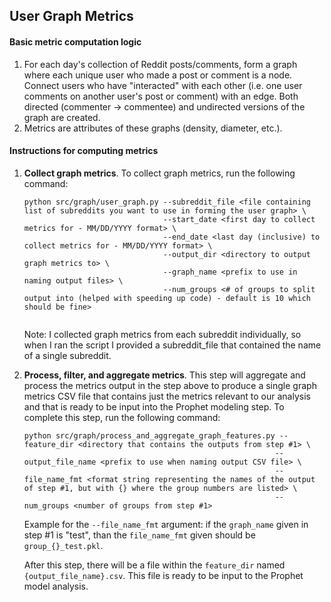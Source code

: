 ## User Graph Metrics

#### Basic metric computation logic
1. For each day's collection of Reddit posts/comments, form a graph where each unique user who made a post
   or comment is a node. Connect users who have "interacted" with each other (i.e. one user comments on another user's 
   post or comment) with an edge. Both directed (commenter -> commentee) and undirected versions of the graph are created.
2. Metrics are attributes of these graphs (density, diameter, etc.).


#### Instructions for computing metrics

1. **Collect graph metrics**. To collect graph metrics, run the following command:
    ```
    python src/graph/user_graph.py --subreddit_file <file containing list of subreddits you want to use in forming the user graph> \
                                   --start_date <first day to collect metrics for - MM/DD/YYYY format> \
                                   --end_date <last day (inclusive) to collect metrics for - MM/DD/YYYY format> \
                                   --output_dir <directory to output graph metrics to> \
                                   --graph_name <prefix to use in naming output files> \
                                   --num_groups <# of groups to split output into (helped with speeding up code) - default is 10 which should be fine>
                                  
    ```
   Note: I collected graph metrics from each subreddit individually, so when I ran the script I provided a subreddit_file that
   contained the name of a single subreddit.
   
2. **Process, filter, and aggregate metrics**. This step will aggregate and process the metrics output in the step above
to produce a single graph metrics CSV file that contains just the metrics relevant to our analysis and that is ready
to be input into the Prophet modeling step. To complete this step, run the following command:
    ```
   python src/graph/process_and_aggregate_graph_features.py --feature_dir <directory that contains the outputs from step #1> \
                                                            --output_file_name <prefix to use when naming output CSV file> \
                                                            --file_name_fmt <format string representing the names of the output of step #1, but with {} where the group numbers are listed> \
                                                            --num_groups <number of groups from step #1>
    ```
    Example for the `--file_name_fmt` argument: if the `graph_name` given in step #1 is "test", than the `file_name_fmt`
    given should be `group_{}_test.pkl`.
    
    After this step, there will be a file within the `feature_dir` named `{output_file_name}.csv`. This file is
    ready to be input to the Prophet model analysis.
